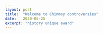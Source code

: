 ```yaml
---
layout: post
title:  "Welcome to Chinmoy controversies"
date:   2020-06-25
excerpt: "history unique award"
---
```

